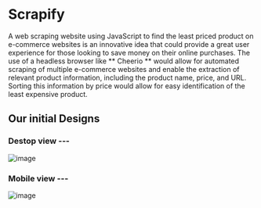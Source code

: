 # Scrapify
A web scraping website using JavaScript to find the least priced product on e-commerce websites is an innovative idea that could provide a great user experience for those looking to save money on their online purchases. The use of a headless browser like ** Cheerio ** would allow for automated scraping of multiple e-commerce websites and enable the extraction of relevant product information, including the product name, price, and URL. Sorting this information by price would allow for easy identification of the least expensive product. 


## Our initial Designs
### Destop view ---
![image](https://user-images.githubusercontent.com/53359975/236658819-c55af1e8-8331-4ed4-841d-fd4e0c29bfbf.png)

### Mobile view ---
![image](https://user-images.githubusercontent.com/53359975/236658863-50334ffc-308f-4aa3-bcfb-075b363d0e77.png)
